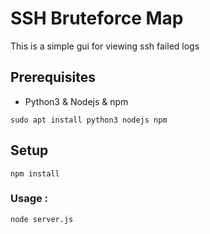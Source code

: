 # SSH Bruteforce Map
This is a simple gui for viewing ssh failed logs

## Prerequisites
* Python3 & Nodejs & npm
```
sudo apt install python3 nodejs npm
```

## Setup
```
npm install
```

### Usage :
```
node server.js
```
